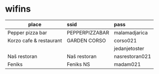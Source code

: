# wifins

| place | ssid | pass|
|---|:---|:---|
| Pepper pizza bar | PEPPERPIZZABAR | malamadjarica  |
| Korzo cafe & restaurant  | GARDEN CORSO  | corso021  |
|   |   | jedanjetoster  |
| Naš restoran | Naš restoran | nasrestoran021 |
| Feniks | Feniks NS | madam021 |
